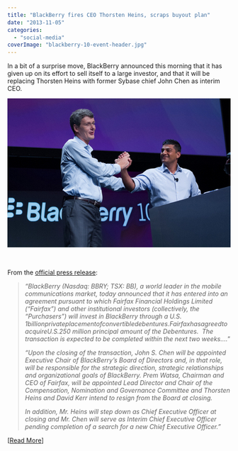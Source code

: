 ```yaml
---
title: "BlackBerry fires CEO Thorsten Heins, scraps buyout plan"
date: "2013-11-05"
categories: 
  - "social-media"
coverImage: "blackberry-10-event-header.jpg"
---
```


In a bit of a surprise move, BlackBerry announced this morning that it has given up on its effort to sell itself to a large investor, and that it will be replacing Thorsten Heins with former Sybase chief John Chen as interim CEO.

[![blackberry](images/blackberry-10-event-header.jpg)](http://iCosmoGeek.com/wp-content/uploads/2013/11/blackberry-10-event-header.jpg)

 

From the [official press release](http://press.blackberry.com/financial/2013/blackberry-receives-investment-of-u-s---1-billion--from-fairfax-.html):

> _“BlackBerry (Nasdaq: BBRY; TSX: BB), a world leader in the mobile communications market, today announced that it has entered into an agreement pursuant to which Fairfax Financial Holdings Limited (“Fairfax”) and other institutional investors (collectively, the “Purchasers”) will invest in BlackBerry through a U.S. $1 billion private placement of convertible debentures.  Fairfax has agreed to acquire U.S.$250 million principal amount of the Debentures.  The transaction is expected to be completed within the next two weeks...."_
> 
> _“Upon the closing of the transaction, John S. Chen will be appointed Executive Chair of BlackBerry’s Board of Directors and, in that role, will be responsible for the strategic direction, strategic relationships and organizational goals of BlackBerry. Prem Watsa, Chairman and CEO of Fairfax, will be appointed Lead Director and Chair of the Compensation, Nomination and Governance Committee and Thorsten Heins and David Kerr intend to resign from the Board at closing._
> 
> _In addition, Mr. Heins will step down as Chief Executive Officer at closing and Mr. Chen will serve as Interim Chief Executive Officer pending completion of a search for a new Chief Executive Officer.”_

\[[Read More](http://dealbook.nytimes.com/2013/11/04/blackberry-abandons-effort-to-sell-itself-c-e-o-to-step-down/?hp&_r=0)\]
